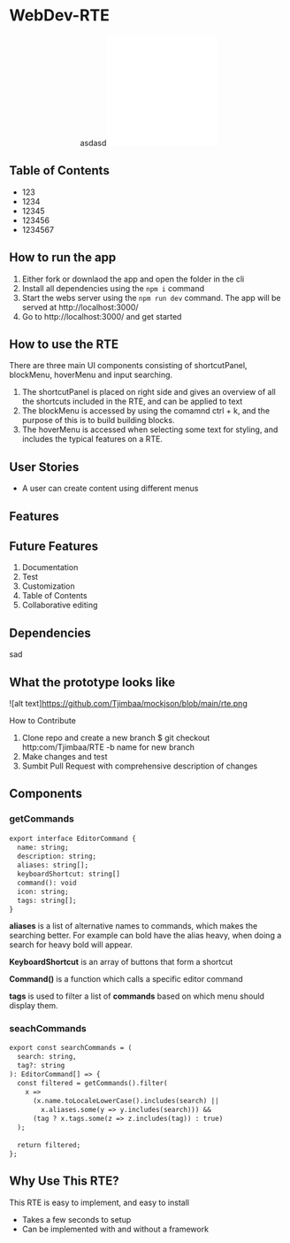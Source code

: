 # WebDev-RTE


<p align="center">
  asdasd<img width="200" src="https://github.com/Tjimbaa/mockjson/blob/main/umbraco_logo_white_1.png" alt="Umbraco logo">
  
</p>


## Table of Contents
* 123
* 1234
* 12345
* 123456
* 1234567

## How to run the app
1. Either fork or downlaod the app and open the folder in the cli
2. Install all dependencies using the `npm i` command
3. Start the webs server using the `npm run dev` command. The app will be served at http://localhost:3000/
4. Go to http://localhost:3000/ and get started

## How to use the RTE
There are three main UI components consisting of shortcutPanel, blockMenu, hoverMenu and input searching.
1. The shortcutPanel is placed on right side and gives an overview of all the shortcuts included in the RTE, and can be applied to text
2. The blockMenu is accessed by using the comamnd ctrl + k, and the purpose of this is to build building blocks.
3. The hoverMenu is accessed when selecting some text for styling, and includes the typical features on a RTE.

## User Stories
* A user can create content using different menus

## Features

## Future Features
1. Documentation
2. Test
3. Customization
4. Table of Contents
5. Collaborative editing

## Dependencies
sad

## What the prototype looks like
![alt text]https://github.com/Tjimbaa/mockjson/blob/main/rte.png

How to Contribute
1. Clone repo and create a new branch $ git checkout http:com/Tjimbaa/RTE -b name for new branch
2. Make changes and test
3. Sumbit Pull Request with comprehensive description of changes


## Components 

### getCommands
```
export interface EditorCommand {
  name: string;
  description: string;
  aliases: string[];
  keyboardShortcut: string[]
  command(): void
  icon: string;
  tags: string[];
}
``` 

**aliases** is a list of alternative names to commands, which makes the searching better. For example can bold have the alias heavy, when doing a search for heavy bold will appear.

**KeyboardShortcut** is an array of buttons that form a shortcut

**Command()** is a function which calls a specific editor command

**tags** is used to filter a list of **commands** based on which menu should display them.

### seachCommands
```
export const searchCommands = (
  search: string,
  tag?: string
): EditorCommand[] => {
  const filtered = getCommands().filter(
    x =>
      (x.name.toLocaleLowerCase().includes(search) ||
        x.aliases.some(y => y.includes(search))) &&
      (tag ? x.tags.some(z => z.includes(tag)) : true)
  );

  return filtered;
};
```

## Why Use This RTE?
This RTE is easy to implement, and easy to install
* Takes a few seconds to setup
* Can be implemented with and without a framework
